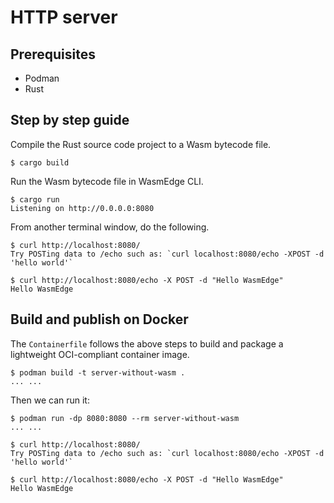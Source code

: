 # HTTP server

## Prerequisites

- Podman
- Rust

## Step by step guide

Compile the Rust source code project to a Wasm bytecode file.

```
$ cargo build
```

Run the Wasm bytecode file in WasmEdge CLI.

```
$ cargo run
Listening on http://0.0.0.0:8080
```

From another terminal window, do the following.

```
$ curl http://localhost:8080/
Try POSTing data to /echo such as: `curl localhost:8080/echo -XPOST -d 'hello world'`

$ curl http://localhost:8080/echo -X POST -d "Hello WasmEdge"
Hello WasmEdge
```

## Build and publish on Docker

The `Containerfile` follows the above steps to build and package a lightweight OCI-compliant container image.
```
$ podman build -t server-without-wasm .
... ...
```

Then we can run it:
```
$ podman run -dp 8080:8080 --rm server-without-wasm
... ...

$ curl http://localhost:8080/
Try POSTing data to /echo such as: `curl localhost:8080/echo -XPOST -d 'hello world'`

$ curl http://localhost:8080/echo -X POST -d "Hello WasmEdge"
Hello WasmEdge
```

